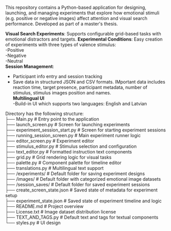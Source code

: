This repository contains a Python-based application for designing, launching, and managing experiments that explore how emotional stimuli (e.g. positive or negative images) affect attention and visual search performance.
Developed as part of a master's thesis.

**Visual Search Experiments**: Supports configurable grid-based tasks with emotional distractors and targets.
**Experimental Conditions**: Easy creation of experiments with three types of valence stimulus: <br>
  -Positive <br>
  -Negative <br>
  -Neutral <br>
**Session Management**: <br>
  - Participant info entry and session tracking <br>
  - Save data in structured JSON and CSV formats. IMportant data includes reaction time, target presence, participant metadata, number of stimulus, stimulus images position and names. <br>
**Multilingual UI** <br>
  -Build-in UI which supports two languages: English and Latvian <br>

Directory has the following structure: <br>
├── Main.py # Entry point to the application <br>
├── launch_screen.py # Screen for launching experiments <br>
├── experiment_session_start.py # Screen for starting experiment sessions <br>
├── running_session_screen.py # Main experiment runner logic <br>
├── editor_screen.py # Experiment editor <br>
├── stimulus_editor.py # Stimulus selection and configuration <br>
├── text_editor.py # Formatted instruction text components <br>
├── grid.py # Grid rendering logic for visual tasks <br>
├── palette.py # Component palette for timeline editor <br>
├── translations.py # Multilingual text support <br>
├── /experiments/ # Default folder for saving experiment designs <br>
├── /images/ # Default folder with categorized emotional image datasets <br>
├── /session_saves/ # Default folder for saved experiment sessions <br>
├── create_screen_state.json # Saved state of metadata for experiment setup <br>
├── experiment_state.json # Saved state of experiment timeline and logic <br>
├── README.md # Project overview <br>
├── License.txt # Image dataset distribution license <br>
├── TEXT_AND_TAGS.py # Default text and tags for textual components <br>
└── styles.py # UI design
